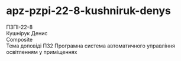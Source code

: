 # apz-pzpi-22-8-kushniruk-denys
ПЗПІ-22-8  
Кушнірук Денис  
Composite  
Тема доповіді ПЗ2
Програмна система автоматичного управління освітленням у приміщеннях  
